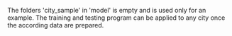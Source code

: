 The folders 'city_sample' in 'model' is empty and is used only for an example. The training and testing program can be applied to any city once the according data are prepared.
